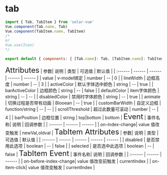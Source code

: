 # tab

<ClientOnly>
  <sv-tab/>
</ClientOnly>

```javascript
import { Tab, TabItem } from 'solar-vue'
Vue.component(Tab.name, Tab)
Vue.component(TabItem.name, TabItem)
/*
or
Vue.use(Icon)
*/
```

```javascript
export default { components: { [Tab.name]: Tab, [TabItem.name]: TabItem } }
```

<ClientOnly>
<font size=5>Attributes</font>
| 参数| 说明 | 类型 | 可选值 | 默认值 |
| :------ | ------ | ------ | ------ | ------ |
| value | v-model绑定 | number | -- | 0 |
| lineWidth | 边框高度 | number | -- | 3 |
| activeColor | 默认字体选中颜色 | string | -- | true |
| barActiveColor | 边框颜色 | string | -- | false |
| defaultColor | item字体颜色 | string | -- | -- |
| disabledColor | 禁用时字体颜色 | string | -- | true |
| animate | 切换过程是否带有动画 | Blooean | -- | true |
| customBarWidth | 自定义边框 | function/string | -- | -- |
| scrollThreshold | 超过此数量可滚动 | number | -- | 4 |
| barPosition | 边框位置 | string | top|bottom | bottom |
</ClientOnly>

<ClientOnly>
<font size=5>Event</font>
| 事件名称| 说明 | 回调参数 |
| :------ | ------ | ------ |
| on-index-change| value 值改变触发 | newVal,oldval |
</ClientOnly>

<ClientOnly>
<font size=5> TabItem Attributes</font>
| 参数| 说明 | 类型 | 可选值 | 默认值 |
| :------ | ------ | ------ | ------ | ------ |
| disabled | 是否禁用此选项 | boolean | -- | false |
| selected | 是否选中此选项 | boolean | -- | false |
</ClientOnly>

<ClientOnly>
<font size=5>TabItem Event</font>
| 事件名称| 说明 | 回调参数 |
| :------ | ------ | ------ |
| on-before-index-change| value 值改变前触发 | currentIndex |
| on-item-click| value 值改变触发 | currentIndex |
</ClientOnly>
